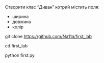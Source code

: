 Створити клас  “Диван” котрий містить поля:
- ширина
- довжина
- колір

git clone https://github.com/Na11a/first_lab

cd first_lab

python first.py
